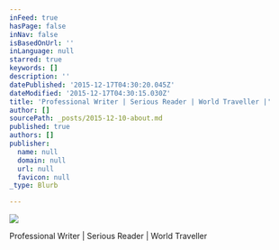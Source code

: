 ```yaml
---
inFeed: true
hasPage: false
inNav: false
isBasedOnUrl: ''
inLanguage: null
starred: true
keywords: []
description: ''
datePublished: '2015-12-17T04:30:20.045Z'
dateModified: '2015-12-17T04:30:15.030Z'
title: 'Professional Writer | Serious Reader | World Traveller |'
author: []
sourcePath: _posts/2015-12-10-about.md
published: true
authors: []
publisher:
  name: null
  domain: null
  url: null
  favicon: null
_type: Blurb

---
```

![](https://the-grid-user-content.s3-us-west-2.amazonaws.com/d5e8506e-fc96-413b-ac76-7d06fa9cc06d.jpg)

Professional Writer | Serious Reader | World Traveller